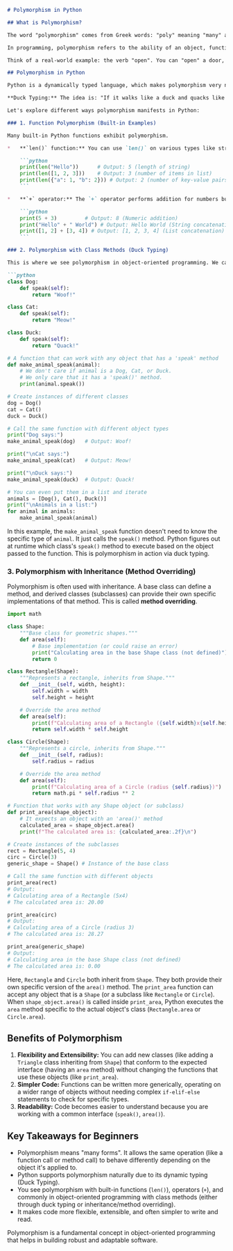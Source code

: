 ```markdown
# Polymorphism in Python

## What is Polymorphism?

The word "polymorphism" comes from Greek words: "poly" meaning "many" and "morph" meaning "form" or "shape". So, polymorphism literally means "many forms".

In programming, polymorphism refers to the ability of an object, function, or method to take on many forms or behave differently depending on the context or the type of data it is operating on. It allows you to define a common interface for different underlying forms (data types or classes).

Think of a real-world example: the verb "open". You can "open" a door, "open" a book, "open" a file on your computer, or "open" a bank account. The action "open" is the same in name, but the specific steps involved are different depending on *what* you are opening. Polymorphism in programming works similarly.

## Polymorphism in Python

Python is a dynamically typed language, which makes polymorphism very natural and easy to implement. Unlike statically typed languages (like Java or C++), you don't always need to explicitly declare the type of a variable. Python figures out the type at runtime. This flexibility allows functions and methods to operate on objects of different types as long as they support the required operations or methods (this is often called **Duck Typing**).

**Duck Typing:** The idea is: "If it walks like a duck and quacks like a duck, then it must be a duck." In Python, we don't care so much about the *exact* class of an object, but rather if it has the methods or attributes we need to perform an operation.

Let's explore different ways polymorphism manifests in Python:

### 1. Function Polymorphism (Built-in Examples)

Many built-in Python functions exhibit polymorphism.

*   **`len()` function:** You can use `len()` on various types like strings, lists, tuples, dictionaries, sets, etc. It returns the length or number of items, but *how* it calculates that depends on the object's type.

    ```python
    print(len("Hello"))      # Output: 5 (length of string)
    print(len([1, 2, 3]))    # Output: 3 (number of items in list)
    print(len({"a": 1, "b": 2})) # Output: 2 (number of key-value pairs in dict)
    ```

*   **`+` operator:** The `+` operator performs addition for numbers but concatenation for strings or lists.

    ```python
    print(5 + 3)         # Output: 8 (Numeric addition)
    print("Hello" + " World") # Output: Hello World (String concatenation)
    print([1, 2] + [3, 4]) # Output: [1, 2, 3, 4] (List concatenation)
    ```

### 2. Polymorphism with Class Methods (Duck Typing)

This is where we see polymorphism in object-oriented programming. We can create different classes that have methods with the same name. Then, we can call that method on objects of these different classes, and the correct implementation will be executed based on the object's type.

```python
class Dog:
    def speak(self):
        return "Woof!"

class Cat:
    def speak(self):
        return "Meow!"

class Duck:
    def speak(self):
        return "Quack!"

# A function that can work with any object that has a 'speak' method
def make_animal_speak(animal):
    # We don't care if animal is a Dog, Cat, or Duck.
    # We only care that it has a 'speak()' method.
    print(animal.speak())

# Create instances of different classes
dog = Dog()
cat = Cat()
duck = Duck()

# Call the same function with different object types
print("Dog says:")
make_animal_speak(dog)   # Output: Woof!

print("\nCat says:")
make_animal_speak(cat)   # Output: Meow!

print("\nDuck says:")
make_animal_speak(duck)  # Output: Quack!

# You can even put them in a list and iterate
animals = [Dog(), Cat(), Duck()]
print("\nAnimals in a list:")
for animal in animals:
    make_animal_speak(animal)
```

In this example, the `make_animal_speak` function doesn't need to know the specific type of `animal`. It just calls the `speak()` method. Python figures out at runtime which class's `speak()` method to execute based on the object passed to the function. This is polymorphism in action via duck typing.

### 3. Polymorphism with Inheritance (Method Overriding)

Polymorphism is often used with inheritance. A base class can define a method, and derived classes (subclasses) can provide their own specific implementations of that method. This is called **method overriding**.

```python
import math

class Shape:
    """Base class for geometric shapes."""
    def area(self):
        # Base implementation (or could raise an error)
        print("Calculating area in the base Shape class (not defined)")
        return 0

class Rectangle(Shape):
    """Represents a rectangle, inherits from Shape."""
    def __init__(self, width, height):
        self.width = width
        self.height = height

    # Override the area method
    def area(self):
        print(f"Calculating area of a Rectangle ({self.width}x{self.height})")
        return self.width * self.height

class Circle(Shape):
    """Represents a circle, inherits from Shape."""
    def __init__(self, radius):
        self.radius = radius

    # Override the area method
    def area(self):
        print(f"Calculating area of a Circle (radius {self.radius})")
        return math.pi * self.radius ** 2

# Function that works with any Shape object (or subclass)
def print_area(shape_object):
    # It expects an object with an 'area()' method
    calculated_area = shape_object.area()
    print(f"The calculated area is: {calculated_area:.2f}\n")

# Create instances of the subclasses
rect = Rectangle(5, 4)
circ = Circle(3)
generic_shape = Shape() # Instance of the base class

# Call the same function with different objects
print_area(rect)
# Output:
# Calculating area of a Rectangle (5x4)
# The calculated area is: 20.00

print_area(circ)
# Output:
# Calculating area of a Circle (radius 3)
# The calculated area is: 28.27

print_area(generic_shape)
# Output:
# Calculating area in the base Shape class (not defined)
# The calculated area is: 0.00
```

Here, `Rectangle` and `Circle` both inherit from `Shape`. They both provide their own specific version of the `area()` method. The `print_area` function can accept any object that is a `Shape` (or a subclass like `Rectangle` or `Circle`). When `shape_object.area()` is called inside `print_area`, Python executes the `area` method specific to the actual object's class (`Rectangle.area` or `Circle.area`).

## Benefits of Polymorphism

1.  **Flexibility and Extensibility:** You can add new classes (like adding a `Triangle` class inheriting from `Shape`) that conform to the expected interface (having an `area` method) without changing the functions that use these objects (like `print_area`).
2.  **Simpler Code:** Functions can be written more generically, operating on a wider range of objects without needing complex `if-elif-else` statements to check for specific types.
3.  **Readability:** Code becomes easier to understand because you are working with a common interface (`speak()`, `area()`).

## Key Takeaways for Beginners

*   Polymorphism means "many forms". It allows the same operation (like a function call or method call) to behave differently depending on the object it's applied to.
*   Python supports polymorphism naturally due to its dynamic typing (Duck Typing).
*   You see polymorphism with built-in functions (`len()`), operators (`+`), and commonly in object-oriented programming with class methods (either through duck typing or inheritance/method overriding).
*   It makes code more flexible, extensible, and often simpler to write and read.

Polymorphism is a fundamental concept in object-oriented programming that helps in building robust and adaptable software.
```
